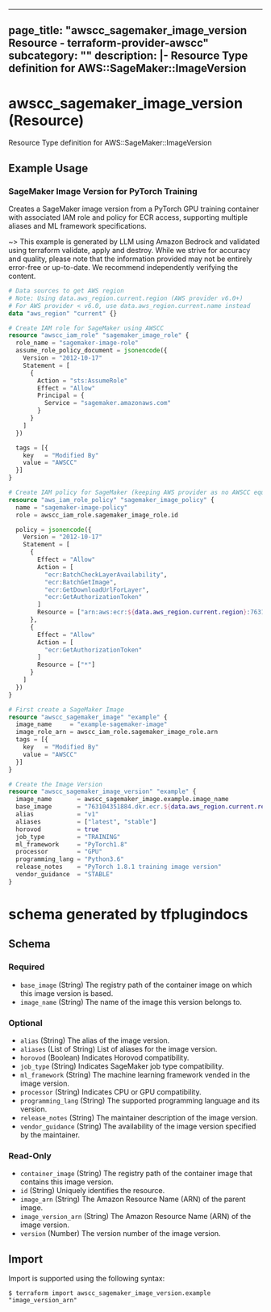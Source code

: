 
---
page_title: "awscc_sagemaker_image_version Resource - terraform-provider-awscc"
subcategory: ""
description: |-
  Resource Type definition for AWS::SageMaker::ImageVersion
---

# awscc_sagemaker_image_version (Resource)

Resource Type definition for AWS::SageMaker::ImageVersion

## Example Usage

### SageMaker Image Version for PyTorch Training

Creates a SageMaker image version from a PyTorch GPU training container with associated IAM role and policy for ECR access, supporting multiple aliases and ML framework specifications.

~> This example is generated by LLM using Amazon Bedrock and validated using terraform validate, apply and destroy. While we strive for accuracy and quality, please note that the information provided may not be entirely error-free or up-to-date. We recommend independently verifying the content.

```terraform
# Data sources to get AWS region
# Note: Using data.aws_region.current.region (AWS provider v6.0+)
# For AWS provider < v6.0, use data.aws_region.current.name instead
data "aws_region" "current" {}

# Create IAM role for SageMaker using AWSCC
resource "awscc_iam_role" "sagemaker_image_role" {
  role_name = "sagemaker-image-role"
  assume_role_policy_document = jsonencode({
    Version = "2012-10-17"
    Statement = [
      {
        Action = "sts:AssumeRole"
        Effect = "Allow"
        Principal = {
          Service = "sagemaker.amazonaws.com"
        }
      }
    ]
  })

  tags = [{
    key   = "Modified By"
    value = "AWSCC"
  }]
}

# Create IAM policy for SageMaker (keeping AWS provider as no AWSCC equivalent)
resource "aws_iam_role_policy" "sagemaker_image_policy" {
  name = "sagemaker-image-policy"
  role = awscc_iam_role.sagemaker_image_role.id

  policy = jsonencode({
    Version = "2012-10-17"
    Statement = [
      {
        Effect = "Allow"
        Action = [
          "ecr:BatchCheckLayerAvailability",
          "ecr:BatchGetImage",
          "ecr:GetDownloadUrlForLayer",
          "ecr:GetAuthorizationToken"
        ]
        Resource = ["arn:aws:ecr:${data.aws_region.current.region}:763104351884:repository/*"]
      },
      {
        Effect = "Allow"
        Action = [
          "ecr:GetAuthorizationToken"
        ]
        Resource = ["*"]
      }
    ]
  })
}

# First create a SageMaker Image
resource "awscc_sagemaker_image" "example" {
  image_name     = "example-sagemaker-image"
  image_role_arn = awscc_iam_role.sagemaker_image_role.arn
  tags = [{
    key   = "Modified By"
    value = "AWSCC"
  }]
}

# Create the Image Version
resource "awscc_sagemaker_image_version" "example" {
  image_name       = awscc_sagemaker_image.example.image_name
  base_image       = "763104351884.dkr.ecr.${data.aws_region.current.region}.amazonaws.com/pytorch-training:1.8.1-gpu-py36-cu111-ubuntu18.04"
  alias            = "v1"
  aliases          = ["latest", "stable"]
  horovod          = true
  job_type         = "TRAINING"
  ml_framework     = "PyTorch1.8"
  processor        = "GPU"
  programming_lang = "Python3.6"
  release_notes    = "PyTorch 1.8.1 training image version"
  vendor_guidance  = "STABLE"
}
```

# schema generated by tfplugindocs
## Schema

### Required

- `base_image` (String) The registry path of the container image on which this image version is based.
- `image_name` (String) The name of the image this version belongs to.

### Optional

- `alias` (String) The alias of the image version.
- `aliases` (List of String) List of aliases for the image version.
- `horovod` (Boolean) Indicates Horovod compatibility.
- `job_type` (String) Indicates SageMaker job type compatibility.
- `ml_framework` (String) The machine learning framework vended in the image version.
- `processor` (String) Indicates CPU or GPU compatibility.
- `programming_lang` (String) The supported programming language and its version.
- `release_notes` (String) The maintainer description of the image version.
- `vendor_guidance` (String) The availability of the image version specified by the maintainer.

### Read-Only

- `container_image` (String) The registry path of the container image that contains this image version.
- `id` (String) Uniquely identifies the resource.
- `image_arn` (String) The Amazon Resource Name (ARN) of the parent image.
- `image_version_arn` (String) The Amazon Resource Name (ARN) of the image version.
- `version` (Number) The version number of the image version.

## Import

Import is supported using the following syntax:

```shell
$ terraform import awscc_sagemaker_image_version.example "image_version_arn"
```
